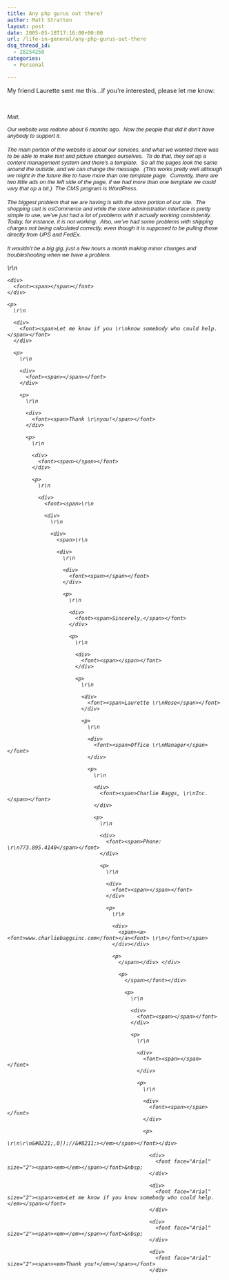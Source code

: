 ```yaml
---
title: Any php gurus out there?
author: Matt Stratton
layout: post
date: 2005-05-18T17:16:00+00:00
url: /life-in-general/any-php-gurus-out-there
dsq_thread_id:
  - 28254250
categories:
  - Personal

---
```

My friend Laurette sent me this&#8230;if you&#8217;re interested, please let me know:

<!--StartFragment -->&nbsp;

<font face="Arial" size="2"><span><em>Matt,</em></span></font>

<div>
  <font face="Arial" size="2"><span><em>Our website </em><em>was redone about 6 months ago.&nbsp; Now the people that did it don&#8217;t have anybody to support it.</em></span></font>
</div>

<div>
  <font face="Arial" size="2"><span><em></em></span></font>&nbsp;
</div>

<div>
  <em><font face="Arial" size="2"><span>The main portion of the website is about our services, and what we wanted there was to be able to make text and picture changes ourselves.&nbsp; To do that, they set up a content management system and there&#8217;s a template.&nbsp; </span></font><font face="Arial" size="2"><span>So all the pages look the same around the outside, and we can change the message.&nbsp; (This works pretty well although we might in the future like to have more than one template page.&nbsp; Currently, there are two little ads on the left side of the page, if we had more than one template we could vary that up a bit.)&nbsp; The CMS program is WordPress.</span></font></em>
</div>

<div>
  <font face="Arial" size="2"><span><em></em></span></font>&nbsp;
</div>

<div>
  <em><font face="Arial" size="2"><span>The biggest problem that we are having is with the store portion of our site.&nbsp; The shopping cart is osCommerce and while the store administration interface is pretty simple to use, we&#8217;ve just had a lot of problems with it actually working consistently.&nbsp; Today, for instance, it is not working.&nbsp; A</span></font><font face="Arial" size="2"><span>lso, we&#8217;ve had some problems with shipping charges not being calculated correctly, even though it is supposed to be pulling those directly from UPS and FedEx.&nbsp; </span></font></em>
</div>

<div>
  <font face="Arial" size="2"><span><em></em></span></font>&nbsp;
</div>

<div>
  <font face="Arial" size="2"><span><em>It wouldn&#8217;t be a big gig, just a few hours a month making minor changes and troubleshooting when we have a problem.<!&#8211;D([&#8220;mb&#8221;,&#8221;</span></font></div> 
  
  <p>
    \r\n 
    
    <div>
      <font><span></span></font> 
    </div>
    
    <p>
      \r\n 
      
      <div>
        <font><span>Let me know if you \r\nknow somebody who could help.</span></font>
      </div>
      
      <p>
        \r\n 
        
        <div>
          <font><span></span></font> 
        </div>
        
        <p>
          \r\n 
          
          <div>
            <font><span>Thank \r\nyou!</span></font>
          </div>
          
          <p>
            \r\n 
            
            <div>
              <font><span></span></font> 
            </div>
            
            <p>
              \r\n 
              
              <div>
                <font><span>\r\n 
                
                <div>
                  \r\n 
                  
                  <div>
                    <span>\r\n 
                    
                    <div>
                      \r\n 
                      
                      <div>
                        <font><span></span></font>
                      </div>
                      
                      <p>
                        \r\n 
                        
                        <div>
                          <font><span>Sincerely,</span></font>
                        </div>
                        
                        <p>
                          \r\n 
                          
                          <div>
                            <font><span></span></font> 
                          </div>
                          
                          <p>
                            \r\n 
                            
                            <div>
                              <font><span>Laurette \r\nRose</span></font>
                            </div>
                            
                            <p>
                              \r\n 
                              
                              <div>
                                <font><span>Office \r\nManager</span></font>
                              </div>
                              
                              <p>
                                \r\n 
                                
                                <div>
                                  <font><span>Charlie Baggs, \r\nInc.</span></font>
                                </div>
                                
                                <p>
                                  \r\n 
                                  
                                  <div>
                                    <font><span>Phone: \r\n773.895.4140</span></font>
                                  </div>
                                  
                                  <p>
                                    \r\n 
                                    
                                    <div>
                                      <font><span></span></font> 
                                    </div>
                                    
                                    <p>
                                      \r\n 
                                      
                                      <div>
                                        <span><a><font>www.charliebaggsinc.com</font></a><font> \r\n</font></span>
                                      </div></div> 
                                      
                                      <p>
                                        </span></div> </div> 
                                        
                                        <p>
                                          </span></font></div> 
                                          
                                          <p>
                                            \r\n 
                                            
                                            <div>
                                              <font><span></span></font> 
                                            </div>
                                            
                                            <p>
                                              \r\n 
                                              
                                              <div>
                                                <font><span></span></font> 
                                              </div>
                                              
                                              <p>
                                                \r\n 
                                                
                                                <div>
                                                  <font><span></span></font> 
                                                </div>
                                                
                                                <p>
                                                  \r\n\r\n&#8221;,0]);//&#8211;></em></span></font></div> 
                                                  
                                                  <div>
                                                    <font face="Arial" size="2"><span><em></em></span></font>&nbsp;
                                                  </div>
                                                  
                                                  <div>
                                                    <font face="Arial" size="2"><span><em>Let me know if you know somebody who could help.</em></span></font>
                                                  </div>
                                                  
                                                  <div>
                                                    <font face="Arial" size="2"><span><em></em></span></font>&nbsp;
                                                  </div>
                                                  
                                                  <div>
                                                    <font face="Arial" size="2"><span><em>Thank you!</em></span></font>
                                                  </div>